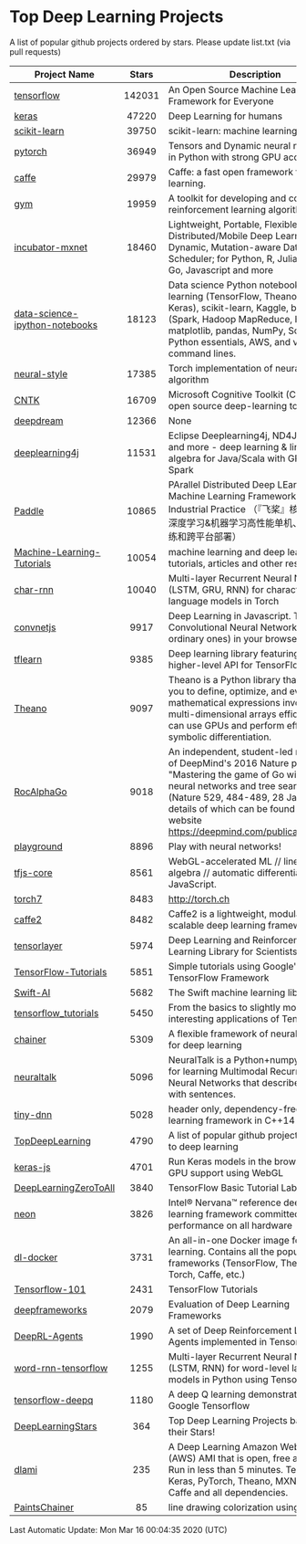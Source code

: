 # Top Deep Learning Projects
A list of popular github projects ordered by stars.
Please update list.txt (via pull requests)

|Project Name| Stars | Description |
| ---------- |:-----:| ----------- |
| [tensorflow](https://github.com/tensorflow/tensorflow) | 142031 | An Open Source Machine Learning Framework for Everyone |
| [keras](https://github.com/keras-team/keras) | 47220 | Deep Learning for humans |
| [scikit-learn](https://github.com/scikit-learn/scikit-learn) | 39750 | scikit-learn: machine learning in Python |
| [pytorch](https://github.com/pytorch/pytorch) | 36949 | Tensors and Dynamic neural networks in Python with strong GPU acceleration |
| [caffe](https://github.com/BVLC/caffe) | 29979 | Caffe: a fast open framework for deep learning. |
| [gym](https://github.com/openai/gym) | 19959 | A toolkit for developing and comparing reinforcement learning algorithms. |
| [incubator-mxnet](https://github.com/apache/incubator-mxnet) | 18460 | Lightweight, Portable, Flexible Distributed/Mobile Deep Learning with Dynamic, Mutation-aware Dataflow Dep Scheduler; for Python, R, Julia, Scala, Go, Javascript and more |
| [data-science-ipython-notebooks](https://github.com/donnemartin/data-science-ipython-notebooks) | 18123 | Data science Python notebooks: Deep learning (TensorFlow, Theano, Caffe, Keras), scikit-learn, Kaggle, big data (Spark, Hadoop MapReduce, HDFS), matplotlib, pandas, NumPy, SciPy, Python essentials, AWS, and various command lines. |
| [neural-style](https://github.com/jcjohnson/neural-style) | 17385 | Torch implementation of neural style algorithm |
| [CNTK](https://github.com/microsoft/CNTK) | 16709 | Microsoft Cognitive Toolkit (CNTK), an open source deep-learning toolkit |
| [deepdream](https://github.com/google/deepdream) | 12366 | None |
| [deeplearning4j](https://github.com/eclipse/deeplearning4j) | 11531 | Eclipse Deeplearning4j, ND4J, DataVec and more - deep learning & linear algebra for Java/Scala with GPUs + Spark |
| [Paddle](https://github.com/PaddlePaddle/Paddle) | 10865 | PArallel Distributed Deep LEarning: Machine Learning Framework from Industrial Practice （『飞桨』核心框架，深度学习&机器学习高性能单机、分布式训练和跨平台部署） |
| [Machine-Learning-Tutorials](https://github.com/ujjwalkarn/Machine-Learning-Tutorials) | 10054 | machine learning and deep learning tutorials, articles and other resources  |
| [char-rnn](https://github.com/karpathy/char-rnn) | 10040 | Multi-layer Recurrent Neural Networks (LSTM, GRU, RNN) for character-level language models in Torch |
| [convnetjs](https://github.com/karpathy/convnetjs) | 9917 | Deep Learning in Javascript. Train Convolutional Neural Networks (or ordinary ones) in your browser. |
| [tflearn](https://github.com/tflearn/tflearn) | 9385 | Deep learning library featuring a higher-level API for TensorFlow. |
| [Theano](https://github.com/Theano/Theano) | 9097 | Theano is a Python library that allows you to define, optimize, and evaluate mathematical expressions involving multi-dimensional arrays efficiently. It can use GPUs and perform efficient symbolic differentiation. |
| [RocAlphaGo](https://github.com/Rochester-NRT/RocAlphaGo) | 9018 | An independent, student-led replication of DeepMind's 2016 Nature publication, "Mastering the game of Go with deep neural networks and tree search" (Nature 529, 484-489, 28 Jan 2016), details of which can be found on their website https://deepmind.com/publications.html. |
| [playground](https://github.com/tensorflow/playground) | 8896 | Play with neural networks! |
| [tfjs-core](https://github.com/tensorflow/tfjs-core) | 8561 | WebGL-accelerated ML // linear algebra // automatic differentiation for JavaScript. |
| [torch7](https://github.com/torch/torch7) | 8483 | http://torch.ch |
| [caffe2](https://github.com/facebookarchive/caffe2) | 8482 | Caffe2 is a lightweight, modular, and scalable deep learning framework. |
| [tensorlayer](https://github.com/tensorlayer/tensorlayer) | 5974 | Deep Learning and Reinforcement Learning Library for Scientists 🔥 |
| [TensorFlow-Tutorials](https://github.com/nlintz/TensorFlow-Tutorials) | 5851 | Simple tutorials using Google's TensorFlow Framework |
| [Swift-AI](https://github.com/Swift-AI/Swift-AI) | 5682 | The Swift machine learning library. |
| [tensorflow_tutorials](https://github.com/pkmital/tensorflow_tutorials) | 5450 | From the basics to slightly more interesting applications of Tensorflow |
| [chainer](https://github.com/chainer/chainer) | 5309 | A flexible framework of neural networks for deep learning |
| [neuraltalk](https://github.com/karpathy/neuraltalk) | 5096 | NeuralTalk is a Python+numpy project for learning Multimodal Recurrent Neural Networks that describe images with sentences. |
| [tiny-dnn](https://github.com/tiny-dnn/tiny-dnn) | 5028 | header only, dependency-free deep learning framework in C++14 |
| [TopDeepLearning](https://github.com/aymericdamien/TopDeepLearning) | 4790 | A list of popular github projects related to deep learning |
| [keras-js](https://github.com/transcranial/keras-js) | 4701 | Run Keras models in the browser, with GPU support using WebGL |
| [DeepLearningZeroToAll](https://github.com/hunkim/DeepLearningZeroToAll) | 3840 | TensorFlow Basic Tutorial Labs |
| [neon](https://github.com/NervanaSystems/neon) | 3826 | Intel® Nervana™ reference deep learning framework committed to best performance on all hardware |
| [dl-docker](https://github.com/floydhub/dl-docker) | 3731 | An all-in-one Docker image for deep learning. Contains all the popular DL frameworks (TensorFlow, Theano, Torch, Caffe, etc.) |
| [Tensorflow-101](https://github.com/sjchoi86/Tensorflow-101) | 2431 | TensorFlow Tutorials |
| [deepframeworks](https://github.com/zer0n/deepframeworks) | 2079 | Evaluation of Deep Learning Frameworks |
| [DeepRL-Agents](https://github.com/awjuliani/DeepRL-Agents) | 1990 | A set of Deep Reinforcement Learning Agents implemented in Tensorflow. |
| [word-rnn-tensorflow](https://github.com/hunkim/word-rnn-tensorflow) | 1255 | Multi-layer Recurrent Neural Networks (LSTM, RNN) for word-level language models in Python using TensorFlow. |
| [tensorflow-deepq](https://github.com/siemanko/tensorflow-deepq) | 1180 | A deep Q learning demonstration using Google Tensorflow |
| [DeepLearningStars](https://github.com/hunkim/DeepLearningStars) | 364 | Top Deep Learning Projects based on their Stars! |
| [dlami](https://github.com/ritchieng/dlami) | 235 | A Deep Learning Amazon Web Service (AWS) AMI that is open, free and works. Run in less than 5 minutes. TensorFlow, Keras, PyTorch, Theano, MXNet, CNTK, Caffe and all dependencies. |
| [PaintsChainer](https://github.com/taizan/PaintsChainer) | 85 | line drawing colorization using chainer |

Last Automatic Update: Mon Mar 16 00:04:35 2020 (UTC)
